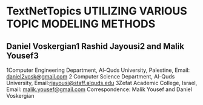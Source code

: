 # **TextNetTopics UTILIZING VARIOUS TOPIC MODELING METHODS**
 
## Daniel Voskergian1 Rashid Jayousi2 and Malik Yousef3  
1Computer Engineering Department, Al-Quds University, Palestine, Email: daniel2vosk@gmail.com
2 Computer Science Department, Al-Quds University, Email:rjayousi@staff.alquds.edu
3Zefat Academic College, Israel, Email: malik.yousef@gmail.com
Correspondence: Malik Yousef and Daniel Voskergian  
